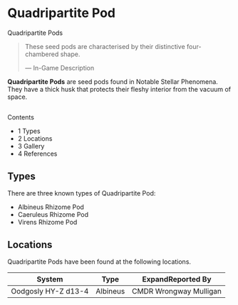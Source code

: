 # Quadripartite Pod
Quadripartite Pods
 		 	 

> 
> 
> These seed pods are characterised by their distinctive four-chambered shape.
> 
> 
> — In-Game Description
> 

**Quadripartite Pods** are seed pods found in Notable Stellar Phenomena. They have a thick husk that protects their fleshy interior from the vacuum of space.

## 

Contents

- 1 Types
- 2 Locations
- 3 Gallery
- 4 References

## Types

There are three known types of Quadripartite Pod:

- Albineus Rhizome Pod
- Caeruleus Rhizome Pod
- Virens Rhizome Pod

## Locations

Quadripartite Pods have been found at the following locations.

| System | Type | ExpandReported By |
| --- | --- | --- |
| Oodgosly HY-Z d13-4 | Albineus | CMDR Wrongway Mulligan |